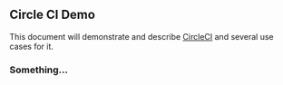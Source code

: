 ## Circle CI Demo

This document will demonstrate and describe [CircleCI](https://circleci.com/) and several use cases for it.

### Something...

